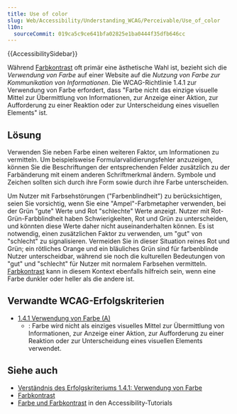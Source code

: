 ```yaml
---
title: Use of color
slug: Web/Accessibility/Understanding_WCAG/Perceivable/Use_of_color
l10n:
  sourceCommit: 019ca5c9ce641bfa02825e1ba0444f35dfb646cc
---
```


{{AccessibilitySidebar}}

Während [Farbkontrast](/de/docs/Web/Accessibility/Understanding_WCAG/Perceivable/Color_contrast) oft primär eine ästhetische Wahl ist, bezieht sich die _Verwendung von Farbe_ auf einer Website auf die _Nutzung von Farbe zur Kommunikation von Informationen_. Die WCAG-Richtlinie 1.4.1 zur Verwendung von Farbe erfordert, dass "Farbe nicht das einzige visuelle Mittel zur Übermittlung von Informationen, zur Anzeige einer Aktion, zur Aufforderung zu einer Reaktion oder zur Unterscheidung eines visuellen Elements" ist.

## Lösung

Verwenden Sie neben Farbe einen weiteren Faktor, um Informationen zu vermitteln. Um beispielsweise Formularvalidierungsfehler anzuzeigen, können Sie die Beschriftungen der entsprechenden Felder zusätzlich zu der Farbänderung mit einem anderen Schriftmerkmal ändern. Symbole und Zeichen sollten sich durch ihre Form sowie durch ihre Farbe unterscheiden.

Um Nutzer mit Farbsehstörungen ("Farbenblindheit") zu berücksichtigen, seien Sie vorsichtig, wenn Sie eine "Ampel"-Farbmetapher verwenden, bei der Grün "gute" Werte und Rot "schlechte" Werte anzeigt. Nutzer mit Rot-Grün-Farbblindheit haben Schwierigkeiten, Rot und Grün zu unterscheiden, und könnten diese Werte daher nicht auseinanderhalten können. Es ist notwendig, einen zusätzlichen Faktor zu verwenden, um "gut" von "schlecht" zu signalisieren. Vermeiden Sie in dieser Situation reines Rot und Grün; ein rötliches Orange und ein bläuliches Grün sind für farbenblinde Nutzer unterscheidbar, während sie noch die kulturellen Bedeutungen von "gut" und "schlecht" für Nutzer mit normalem Farbsehen vermitteln. [Farbkontrast](/de/docs/Web/Accessibility/Understanding_WCAG/Perceivable/Color_contrast) kann in diesem Kontext ebenfalls hilfreich sein, wenn eine Farbe dunkler oder heller als die andere ist.

## Verwandte WCAG-Erfolgskriterien

- [1.4.1 Verwendung von Farbe (A)](https://www.w3.org/TR/WCAG21/#use-of-color)
  - : Farbe wird nicht als einziges visuelles Mittel zur Übermittlung von Informationen, zur Anzeige einer Aktion, zur Aufforderung zu einer Reaktion oder zur Unterscheidung eines visuellen Elements verwendet.

## Siehe auch

- [Verständnis des Erfolgskriteriums 1.4.1: Verwendung von Farbe](https://www.w3.org/WAI/WCAG21/Understanding/use-of-color.html)
- [Farbkontrast](/de/docs/Web/Accessibility/Understanding_WCAG/Perceivable/Color_contrast)
- [Farbe und Farbkontrast](/de/docs/Learn/Accessibility/CSS_and_JavaScript#color_and_color_contrast) in den Accessibility-Tutorials
